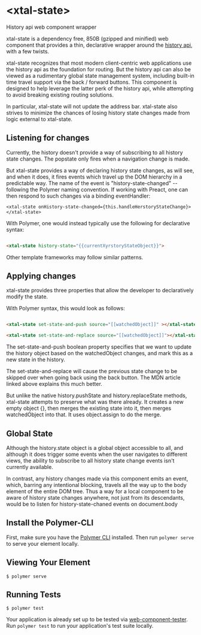 # \<xtal-state\>

History api web component wrapper

xtal-state is a dependency free, 850B (gzipped and minified) web component that provides a thin, declarative wrapper around the [history api](https://developer.mozilla.org/en-US/docs/Web/API/History_API), with a few twists.

xtal-state recognizes that most modern client-centric web applications use the history api as the foundation for routing.  But the history api can also be viewed as a rudimentary global state management system, including built-in time travel support via the back / forward buttons.  This component is designed to help leverage the latter perk of the history api, while attempting to avoid breaking existing routing solutions.  

In particular, xtal-state will not update the address bar.  xtal-state also strives to minimize the chances of losing history state changes made from logic external to xtal-state.

## Listening for changes

Currently, the history doesn't provide a way of subscribing to all history state changes.  The popstate only fires when a navigation change is made.

But xtal-state provides a way of declaring history state changes, as will see, and when it does, it fires events which travel up the DOM hierarchy in a predictable way.  The name of the event is  "history-state-changed" -- following the Polymer naming convention.  If working with Preact, one can then respond to such changes via a binding eventHandler:

```JSX
<xtal-state onHistory-state-changed={this.handleHerstoryStateChange}></xtal-state>
``` 

With Polymer, one would instead typically use the following for declarative syntax:

```html

<xtal-state history-state="{{currentXyrstoryStateObject}}">

```

Other template frameworks may follow similar patterns.

## Applying changes

xtal-state provides three properties that allow the developer to declaratively modify the state.

With Polymer syntax, this would look as follows:

```html

<xtal-state set-state-and-push source="[[watchedObject]]" ></xtal-state>

<xtal-state set-state-and-replace source="[[watchedObject]]"></xtal-state>

```

The set-state-and-push boolean property specifies that we want to update the history object based on the watchedObject changes, and mark this as a new state in the history.

The set-state-and-replace will cause the previous state change to be skipped over when going back using the back button.  The MDN article linked above explains this much better.

But unlike the native history.pushState and history.replaceState methods, xtal-state attempts to preserve what was there already.  It creates a new empty object {}, then merges the existing state into it, then merges watchedObject into that.  It uses object.assign to do the merge.

## Global State

Although the history.state object is a global object accessible to all, and although it does trigger some events when the user navigates to different views, the ability to subscribe to all history state change events isn't currently available.

In contrast, any history changes made via this component emits an event, which, barring any intentional blocking, travels all the way up to the body element of the entire DOM tree.  Thus a way for a local component to be aware of history state changes anywhere, not just from its descendants, would be to listen for history-state-chaned events on document.body

## Install the Polymer-CLI

First, make sure you have the [Polymer CLI](https://www.npmjs.com/package/polymer-cli) installed. Then run `polymer serve` to serve your element locally.

## Viewing Your Element

```
$ polymer serve
```

## Running Tests

```
$ polymer test
```

Your application is already set up to be tested via [web-component-tester](https://github.com/Polymer/web-component-tester). Run `polymer test` to run your application's test suite locally.
